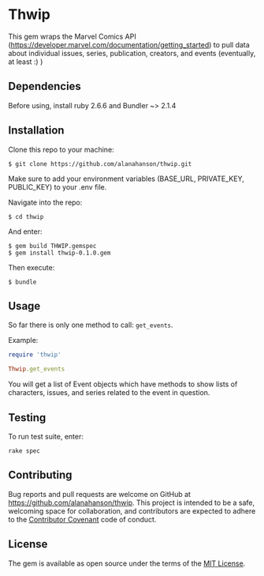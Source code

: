# Thwip

This gem wraps the Marvel Comics API (https://developer.marvel.com/documentation/getting_started) to pull data about individual issues, series, publication, creators, and events (eventually, at least :) )

## Dependencies

Before using, install ruby 2.6.6 and Bundler ~> 2.1.4

## Installation

Clone this repo to your machine:
```
$ git clone https://github.com/alanahanson/thwip.git
```

Make sure to add your environment variables (BASE_URL, PRIVATE_KEY, PUBLIC_KEY) to your .env file.

Navigate into the repo:
```
$ cd thwip
```
And enter:

```
$ gem build THWIP.gemspec
$ gem install thwip-0.1.0.gem
```

Then execute:
```
$ bundle
```

## Usage

So far there is only one method to call: `get_events`.

Example:

```ruby
require 'thwip'

Thwip.get_events
```

You will get a list of Event objects which have methods to show lists of characters, issues, and series related to the event in question.

## Testing

To run test suite, enter: 

```
rake spec
```

## Contributing

Bug reports and pull requests are welcome on GitHub at https://github.com/alanahanson/thwip. This project is intended to be a safe, welcoming space for collaboration, and contributors are expected to adhere to the [Contributor Covenant](http://contributor-covenant.org) code of conduct.


## License

The gem is available as open source under the terms of the [MIT License](http://opensource.org/licenses/MIT).

